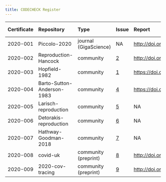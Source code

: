 ```yaml
---
title: CODECHECK Register
---
```


|Certificate |Repository                 |Type                  |Issue                                                  |Report                                 |Check date |
|:-----------|:--------------------------|:---------------------|:---|:--------------------------------------|:----------|
|2020-001    |Piccolo-2020               |journal (GigaScience) |NA                                                     |http://doi.org/10.5281/zenodo.3674056  |2019-02-14 |
|2020-002    |Reproduction-Hancock       |community             |[2](https://github.com/codecheckers/register/issues/2) |http://doi.org/10.5281/zenodo.3750741  |2020-04-13 |
|2020-003    |Hopfield-1982              |community             |[1](https://github.com/codecheckers/register/issues/1) |https://doi.org/10.5281/zenodo.3741797 |2020-04-06 |
|2020-004    |Barto-Sutton-Anderson-1983 |community             |[4](https://github.com/codecheckers/register/issues/4) |https://doi.org/10.5281/zenodo.3827371 |2020-05-14 |
|2020-005    |Larisch-reproduction       |community             |[5](https://github.com/codecheckers/register/issues/5) |NA                                     |NA         |
|2020-006    |Detorakis-reproduction     |community             |[6](https://github.com/codecheckers/register/issues/6) |NA                                     |NA         |
|2020-007    |Hathway-Goodman-2018       |community             |[7](https://github.com/codecheckers/register/issues/7) |NA                                     |NA         |
|2020-008    |covid-uk                   |community (preprint)  |[8](https://github.com/codecheckers/register/issues/8) |http://doi.org/10.5281/zenodo.3746024  |2020-04-09 |
|2020-009    |2020-cov-tracing           |community (preprint)  |[9](https://github.com/codecheckers/register/issues/9) |http://doi.org/10.5281/zenodo.3767060  |2020-04-26 |
